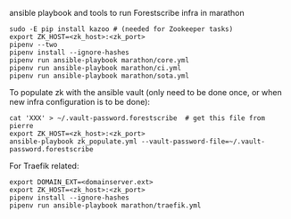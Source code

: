 ansible playbook and tools to run Forestscribe infra in marathon

    sudo -E pip install kazoo # (needed for Zookeeper tasks)
    export ZK_HOST=<zk_host>:<zk_port>
    pipenv --two
    pipenv install --ignore-hashes
    pipenv run ansible-playbook marathon/core.yml
    pipenv run ansible-playbook marathon/ci.yml
    pipenv run ansible-playbook marathon/sota.yml


To populate zk with the ansible vault (only need to be done once, or when new infra configuration is to be done):

    cat 'XXX' > ~/.vault-password.forestscribe  # get this file from pierre
    export ZK_HOST=<zk_host>:<zk_port>
    ansible-playbook zk_populate.yml --vault-password-file=~/.vault-password.forestscribe

For Traefik related:

    export DOMAIN_EXT=<domainserver.ext>
    export ZK_HOST=<zk_host>:<zk_port>
    pipenv install --ignore-hashes
    pipenv run ansible-playbook marathon/traefik.yml
